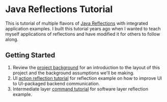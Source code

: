 # Java Reflections Tutorial
This is tutorial of multiple flavors of [Java Reflections](https://www.oracle.com/technical-resources/articles/java/javareflection.html)
with integrated application examples. I built this tutorial years ago when I wanted to teach myself applications of reflections
and have modified it for others to follow along.

## Getting Started
1) Review the [project background](resources/background.md) for an introduction to the layout of this project and the
background assumptions we'll be making.
2) UI [action reflection tutorial](resources/actionTutorial.md) for reflection example on how to improve UI to UI-packaged
backend communication.
3) Intermediate layer [command tutorial](resources/commandTutorial.md) for software layer reflection example.